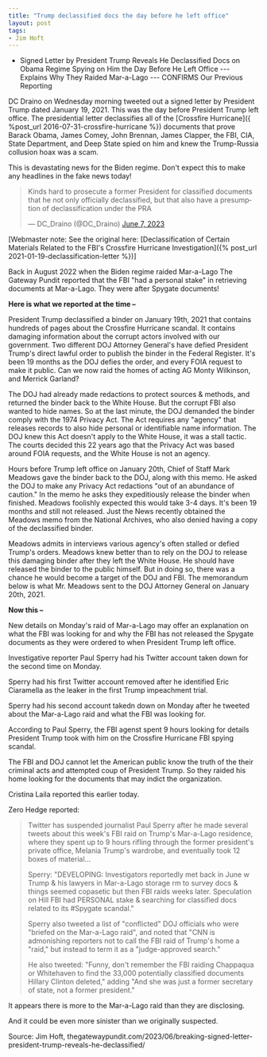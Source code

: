 ```yaml
---
title: "Trump declassified docs the day before he left office"
layout: post
tags:
- Jim Hoft
---
```


- Signed Letter by President Trump Reveals He Declassified Docs on Obama Regime Spying on Him the Day Before He Left Office --- Explains Why They Raided Mar-a-Lago --- CONFIRMS Our Previous Reporting

DC Draino on Wednesday morning tweeted out a signed letter by President Trump dated January 19, 2021. This was the day before President Trump left office. The presidential letter declassifies all of the [Crossfire Hurricane]({ %post_url 2016-07-31-crossfire-hurricane %}) documents that prove Barack Obama, James Comey, John Brennan, James Clapper, the FBI, CIA, State Department, and Deep State spied on him and knew the Trump-Russia collusion hoax was a scam.

This is devastating news for the Biden regime. Don't expect this to make any headlines in the fake news today!

<blockquote class="twitter-tweet"><p lang="en" dir="ltr">Kinds hard to prosecute a former President for classified documents that he not only officially declassified, but that also have a presumption of declassification under the PRA</p>&mdash; DC_Draino (@DC_Draino) <a href="https://twitter.com/DC_Draino/status/1666444691745779712?ref_src=twsrc%5Etfw">June 7, 2023</a></blockquote> <script async src="https://platform.twitter.com/widgets.js" charset="utf-8"></script>

[Webmaster note: See the original here: [Declassification of Certain Materials Related to the FBI's Crossfire Hurricane Investigation]({% post_url 2021-01-19-declassification-letter %})]

Back in August 2022 when the Biden regime raided Mar-a-Lago The Gateway Pundit reported that the FBI "had a personal stake" in retrieving documents at Mar-a-Lago. They were after Spygate documents!

**Here is what we reported at the time –**

President Trump declassified a binder on January 19th, 2021 that contains hundreds of pages about the Crossfire Hurricane scandal. It contains damaging information about the corrupt actors involved with our government. Two different DOJ Attorney General's have defied President Trump's direct lawful order to publish the binder in the Federal Register. It's been 19 months as the DOJ defies the order, and every FOIA request to make it public. Can we now raid the homes of acting AG Monty Wilkinson, and Merrick Garland?

The DOJ had already made redactions to protect sources & methods, and returned the binder back to the White House. But the corrupt FBI also wanted to hide names. So at the last minute, the DOJ demanded the binder comply with the 1974 Privacy Act. The Act requires any "agency" that releases records to also hide personal or identifiable name information. The DOJ knew this Act doesn't apply to the White House, it was a stall tactic. The courts decided this 22 years ago that the Privacy Act was based around FOIA requests, and the White House is not an agency.

Hours before Trump left office on January 20th, Chief of Staff Mark Meadows gave the binder back to the DOJ, along with this memo. He asked the DOJ to make any Privacy Act redactions "out of an abundance of caution." In the memo he asks they expeditiously release the binder when finished. Meadows foolishly expected this would take 3-4 days. It's been 19 months and still not released. Just the News recently obtained the Meadows memo from the National Archives, who also denied having a copy of the declassified binder.

Meadows admits in interviews various agency's often stalled or defied Trump's orders. Meadows knew better than to rely on the DOJ to release this damaging binder after they left the White House. He should have released the binder to the public himself. But in doing so, there was a chance he would become a target of the DOJ and FBI. The memorandum below is what Mr. Meadows sent to the DOJ Attorney General on January 20th, 2021.

**Now this –**

New details on Monday's raid of Mar-a-Lago may offer an explanation on what the FBI was looking for and why the FBI has not released the Spygate documents as they were ordered to when President Trump left office.

Investigative reporter Paul Sperry had his Twitter account taken down for the second time on Monday.

Sperry had his first Twitter account removed after he identified Eric Ciaramella as the leaker in the first Trump impeachment trial.

Sperry had his second account takedn down on Monday after he tweeted about the Mar-a-Lago raid and what the FBI was looking for.

According to Paul Sperry, the FBI agenst spent 9 hours looking for details President Trump took with him on the Crossfire Hurricane FBI spying scandal.

The FBI and DOJ cannot let the American public know the truth of the their criminal acts and attempted coup of President Trump. So they raided his home looking for the documents that may indict the organization.

Cristina Laila reported this earlier today.

Zero Hedge reported:

> Twitter has suspended journalist Paul Sperry after he made several tweets about this week's FBI raid on Trump's Mar-a-Lago residence, where they spent up to 9 hours rifling through the former president's private office, Melania Trump's wardrobe, and eventually took 12 boxes of material...
>
> Sperry: "DEVELOPING: Investigators reportedly met back in June w Trump & his lawyers in Mar-a-Lago storage rm to survey docs & things seemed copasetic but then FBI raids weeks later. Speculation on Hill FBI had PERSONAL stake & searching for classified docs related to its #Spygate scandal."
>
> Sperry also tweeted a list of "conflicted" DOJ officials who were "briefed on the Mar-a-Lago raid", and noted that "CNN is admonishing reporters not to call the FBI raid of Trump's home a "raid," but instead to term it as a "judge-approved search."
>
> He also tweeted: "Funny, don't remember the FBI raiding Chappaqua or Whitehaven to find the 33,000 potentially classified documents Hillary Clinton deleted," adding "And she was just a former secretary of state, not a former president."

It appears there is more to the Mar-a-Lago raid than they are disclosing.

And it could be even more sinister than we originally suspected.

Source: Jim Hoft, thegatewaypundit.com/2023/06/breaking-signed-letter-president-trump-reveals-he-declassified/
